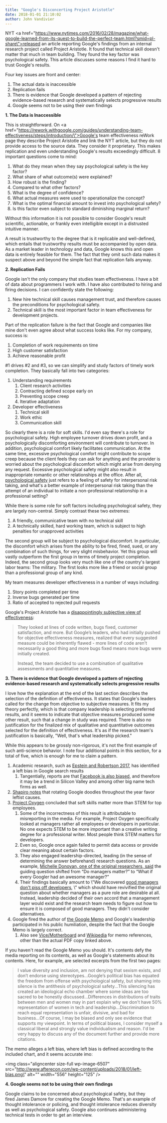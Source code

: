 ```yaml
---
title: "Google's Disconcerting Project Aristotle"
date: 2018-01-01 21:10:02
author: John Vandivier
---
```




NYT <a href=\"https://www.nytimes.com/2016/02/28/magazine/what-google-learned-from-its-quest-to-build-the-perfect-team.html?smid=pl-share\">released an article</a> reporting Google's findings from an internal research project called Project Aristotle. It found that technical skill doesn't matter that much in team building. They found the key factor was psychological safety. This article discusses some reasons I find it hard to trust Google's results.

Four key issues are front and center:
<ol>
 	<li>The actual data is inaccessible</li>
 	<li>Replication fails</li>
 	<li>There is evidence that Google developed a pattern of rejecting evidence-based research and systematically selects progressive results</li>
 	<li>Google seems not to be using their own findings</li>
</ol>
<strong>1. The Data is Inaccessible</strong>

This is straightforward. On <a href=\"https://rework.withgoogle.com/guides/understanding-team-effectiveness/steps/introduction/\">Google's team effectiveness reWork page</a> they describe Project Aristotle and link the NYT article, but they do not provide access to the source data. They consider it proprietary. This makes replication and even understanding Google's results exceedingly difficult. 8 important questions come to mind:
<ol>
 	<li>What do they mean when they say psychological safety is the key factor?</li>
 	<li>What share of what outcome(s) were explained?</li>
 	<li>How robust is the finding?</li>
 	<li>Compared to what other factors?</li>
 	<li>What is the degree of confidence?</li>
 	<li>What actual measures were used to operationalize the concept?</li>
 	<li>What is the optimal financial amount to invest into psychological safety?</li>
 	<li>Is this factor even subject to standard diminishing marginal return?</li>
</ol>
Without this information it is not possible to consider Google's result scientific, actionable, or frankly even intelligible except in a distrusted intuitive manner.

A result is trustworthy to the degree that is it replicable and well-defined, which entails that trustworthy results must be accompanied by open data. As a market leader in technology and data, Google knows this and open data is entirely feasible for them. The fact that they omit such data makes it suspect above and beyond the simple fact that replication fails anyway.

<strong>2. Replication Fails</strong>

Google isn't the only company that studies team effectiveness. I have a bit of data about programmers I work with. I have also contributed to hiring and firing decisions. I can confidently state the following:
<ol>
 	<li>New hire technical skill causes management trust, and therefore causes the preconditions for psychological safety.</li>
 	<li>Technical skill is the most important factor in team effectiveness for development projects.</li>
</ol>
Part of the replication failure is the fact that Google and companies like mine don't even agree about what success looks like. For my company, success is:
<ol>
 	<li>Completion of work requirements on time</li>
 	<li>High customer satisfaction</li>
 	<li>Achieve reasonable profit</li>
</ol>
#1 drives #2 and #3, so we can simplify and study factors of timely work completion. They basically fall into two categories:
<ol>
 	<li>Understanding requirements
<ol>
 	<li>Client research activities</li>
 	<li>Contracting defined scope early on</li>
 	<li>Preventing scope creep</li>
 	<li>Iterative adaptation</li>
</ol>
</li>
 	<li>Developer effectiveness
<ol>
 	<li>Technical skill</li>
 	<li>Work ethic</li>
 	<li>Communication skill</li>
</ol>
</li>
</ol>
So clearly there is a role for soft skills. I'd even say there's a role for psychological safety. High employee turnover drives down profit, and a psychologically discomforting environment will contribute to turnover. In addition, psychological comfort likely facilitates communication. At the same time, excessive psychological comfort might contribute to scope creep because the client feels they can ask for anything and the provider is worried about the psychological discomfort which might arise from denying any request. Excessive psychological safety might also result in inappropriate romantic or other relationships at the office. After all, <a href=\"https://en.wikipedia.org/w/index.php?title=Psychological_safety&amp;oldid=793780194\">psychological safety</a> just refers to a feeling of safety for interpersonal risk taking, and what's a better example of interpersonal risk taking than the attempt of an individual to initiate a non-professional relationship in a professional setting?

While there is some role for soft factors including psychological safety, they are largely non-central. Simply contrast these two extremes:
<ol>
 	<li>A friendly, communicative team with no technical skill</li>
 	<li>A technically skilled, hard working team, which is subject to high penalties for unapproved activities</li>
</ol>
The second group will be subject to psychological discomfort. In particular, the discomfort which arises from the ability to be fired, fined, sued, or any combination of such things, for very slight misbehavior. Yet this group will vastly outperform the first group in terms of timely project completion. Indeed, the second group looks very much like one of the country's largest labor teams: The military. The first looks more like a friend or social group than a professional group of any kind.

My team measures developer effectiveness in a number of ways including:
<ol>
 	<li>Story points completed per time</li>
 	<li>Inverse bugs generated per time</li>
 	<li>Ratio of accepted to rejected pull requests</li>
</ol>
Google's Project Aristotle has a <a href=\"https://rework.withgoogle.com/guides/understanding-team-effectiveness/steps/define-effectiveness/\">disappointingly subjective view of effectiveness</a>:
<blockquote>They looked at lines of code written, bugs fixed, customer satisfaction, and more. But Google’s leaders, who had initially pushed for objective effectiveness measures, realized that every suggested measure could be inherently flawed - more lines of code aren’t necessarily a good thing and more bugs fixed means more bugs were initially created.

Instead, the team decided to use a combination of qualitative assessments and quantitative measures.</blockquote>
<strong>3. There is evidence that Google developed a pattern of rejecting evidence-based research and systematically selects progressive results</strong>

I love how the explanation at the end of the last section describes the selection of the definition of effectiveness. It states that Google's leaders called for the change from objective to subjective measures. It fits my theory perfectly, which is that company leadership is selecting preferred results, and it seems to indicate that objective measures produced some other result, such that a change in study was required. There is also no justification for the finalized mix of qualitative and quantitative outcomes selected for the definition of effectiveness. It's as if the research team's justification is basically, \"Well, that's what leadership picked.\"

While this appears to be grossly non-rigorous, it's not the first example of such anti-science behavior. I note four additional points in this section, for a total of five, which is enough for me to claim a pattern.
<ol>
 	<li>Academic research, such as <a href=\"http://aibrt.org/downloads/EPSTEIN_&amp;_ROBERTSON_2017-A_Method_for_Detecting_Bias_in_Search_Rankings-AIBRT_WP-17-02_6-1-17.pdf\">Epstein and Robertson 2017</a>, has identified a left bias in Google search results
<ol>
 	<li>Tangentially, reports are that <a href=\"https://gizmodo.com/former-facebook-workers-we-routinely-suppressed-conser-1775461006\">Facebook is also biased</a>, and therefore it may be a trend in Silicon Valley and among other big name tech firms as well.</li>
</ol>
</li>
 	<li><a href=\"https://www.dailywire.com/news/19511/googles-leftist-goggles-leave-googlers-agog-ben-shapiro#\">Shapiro notes</a> that rotating Google doodles throughout the year favor leftist causes.</li>
 	<li><a href=\"https://www.washingtonpost.com/news/answer-sheet/wp/2017/12/20/the-surprising-thing-google-learned-about-its-employees-and-what-it-means-for-todays-students/?utm_campaign=buffer&amp;utm_content=bufferde853&amp;utm_medium=social&amp;utm_source=facebook.com&amp;utm_term=.6343396a7cf0\">Project Oxygen</a> concluded that soft skills matter more than STEM for top employees.
<ol>
 	<li>Some of the incorrectness of this result is attributable to misreporting in the media. For example, Project Oxygen specifically looked at managers rather all employees or developers in particular. No one expects STEM to be more important than a creative writing degree for a professional writer. Most people think STEM matters for developers.</li>
 	<li>Even so, Google once again failed to permit data access or provide clear meaning about certain factors.</li>
 	<li>They also engaged leadership-directed, leading (in the sense of determining the answer beforehand) research questions. As an example, <a href=\"https://rework.withgoogle.com/blog/Googles-effort-to-make-managers-awesome/\">Michelle Donovan, one of the original researchers, said</a> the guiding question shifted from “Do managers matter?” to “What if every Googler had an awesome manager?”</li>
 	<li>Their findings basically amount to \"We discovered <a href=\"https://www.youtube.com/watch?v=QC_PGHkRvTw&amp;feature=youtu.be&amp;t=6m50s\">good managers don't piss off developers</a>, \" which should have revivified the original question about whether managers as a pure role are desirable at all. Instead, leadership decided of their own accord that a management layer would exist and the research team needs to figure out how to ensure it is composed of good managers. They didn't consider alternatives.</li>
</ol>
</li>
 	<li>Google fired the author of <a href=\"http://www.afterecon.com/wp-content/uploads/2018/01/Googles-Ideological-Echo-Chamber.pdf\">the Google Memo</a> and Google's leadership participated in his public humiliation, despite the fact that the Google Memo is largely correct.
<ol>
 	<li>Also see <a href=\"https://motherboard.vice.com/en_us/article/evzjww/here-are-the-citations-for-the-anti-diversity-manifesto-circulating-at-google\">Vice/Motherboard</a> and <a href=\"https://en.wikipedia.org/w/index.php?title=Google%27s_Ideological_Echo_Chamber&amp;oldid=818154761\">Wikipedia</a> for memo references, other than the actual PDF copy linked above.</li>
</ol>
</li>
</ol>
If you haven't read the Google Memo you should. It's contents defy the media reporting on its contents, as well as Google's statements about its contents. Here, for example, are selected excerpts from the first two pages:
<blockquote>I value diversity and inclusion, am not denying that sexism exists, and don’t endorse using stereotypes...Google’s political bias has equated the freedom from offense with psychological safety, but shaming into silence is the antithesis of psychological safety...This silencing has created an ideological echo chamber where some ideas are too sacred to be honestly discussed...Differences in distributions of traits between men and women may in part explain why we don't have 50% representation of women in tech and leadership...Discrimination to reach equal representation is unfair, divisive, and bad for business...Of course, I may be biased and only see evidence that supports my viewpoint. In terms of political biases, I consider myself a classical liberal and strongly value individualism and reason. I'd be very happy to discuss any of the document further and provide more citations.</blockquote>
The memo alleges a left bias, where left bias is defined according to the included chart, and it seems accurate imo:

<img class=\"aligncenter size-full wp-image-6507\" src=\"http://www.afterecon.com/wp-content/uploads/2018/01/left-bias.png\" alt=\"\" width=\"556\" height=\"125\" />

<strong>4. Google seems not to be using their own findings</strong>

Google claims to be concerned about psychological safety, but they fired James Damore for creating the Google Memo. That's an example of thought intolerance or policing, and thought intolerance reduces diversity as well as psychological safety. Google also continues administering technical tests in order to get an interview.